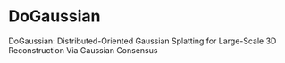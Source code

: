 # DoGaussian
DoGaussian: Distributed-Oriented Gaussian Splatting for Large-Scale 3D Reconstruction Via Gaussian Consensus
